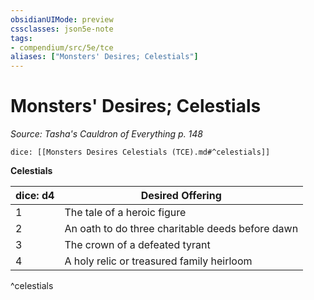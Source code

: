 ```yaml
---
obsidianUIMode: preview
cssclasses: json5e-note
tags:
- compendium/src/5e/tce
aliases: ["Monsters' Desires; Celestials"]
---
```

# Monsters' Desires; Celestials
*Source: Tasha's Cauldron of Everything p. 148* 

`dice: [[Monsters Desires Celestials (TCE).md#^celestials]]`

**Celestials**

| dice: d4 | Desired Offering |
|----------|------------------|
| 1 | The tale of a heroic figure |
| 2 | An oath to do three charitable deeds before dawn |
| 3 | The crown of a defeated tyrant |
| 4 | A holy relic or treasured family heirloom |
^celestials
